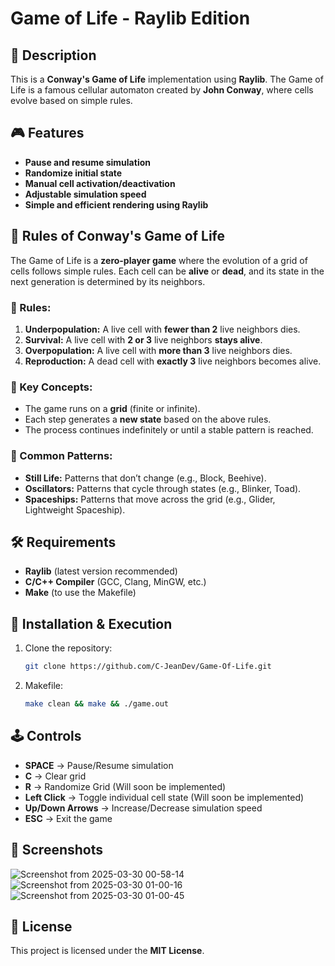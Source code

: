 # Game of Life - Raylib Edition

## 📜 Description
This is a **Conway's Game of Life** implementation using **Raylib**. The Game of Life is a famous cellular automaton created by **John Conway**, where cells evolve based on simple rules.

## 🎮 Features
- **Pause and resume simulation**
- **Randomize initial state**
- **Manual cell activation/deactivation**
- **Adjustable simulation speed**
- **Simple and efficient rendering using Raylib**

## 🔬 Rules of Conway's Game of Life

The Game of Life is a **zero-player game** where the evolution of a grid of cells follows simple rules. Each cell can be **alive** or **dead**, and its state in the next generation is determined by its neighbors.

### 📜 Rules:
1. **Underpopulation:** A live cell with **fewer than 2** live neighbors dies.  
2. **Survival:** A live cell with **2 or 3** live neighbors **stays alive**.  
3. **Overpopulation:** A live cell with **more than 3** live neighbors dies.  
4. **Reproduction:** A dead cell with **exactly 3** live neighbors becomes alive.

### 🎯 Key Concepts:
- The game runs on a **grid** (finite or infinite).
- Each step generates a **new state** based on the above rules.
- The process continues indefinitely or until a stable pattern is reached.

### 🔄 Common Patterns:
- **Still Life:** Patterns that don’t change (e.g., Block, Beehive).  
- **Oscillators:** Patterns that cycle through states (e.g., Blinker, Toad).  
- **Spaceships:** Patterns that move across the grid (e.g., Glider, Lightweight Spaceship).

## 🛠 Requirements

- **Raylib** (latest version recommended)
- **C/C++ Compiler** (GCC, Clang, MinGW, etc.)
- **Make** (to use the Makefile)

## 🚀 Installation & Execution

1. Clone the repository:
   ```bash
   git clone https://github.com/C-JeanDev/Game-Of-Life.git
2. Makefile:
     ```bash
     make clean && make && ./game.out

## 🕹️ Controls

- **SPACE** → Pause/Resume simulation   
- **C** → Clear grid  
- **R** -> Randomize Grid  (Will soon be implemented)
- **Left Click** → Toggle individual cell state   (Will soon be implemented)
- **Up/Down Arrows** → Increase/Decrease simulation speed  
- **ESC** → Exit the game  

## 📸 Screenshots
![Screenshot from 2025-03-30 00-58-14](https://github.com/user-attachments/assets/0a2e8303-4f17-43b3-adbc-4f47d31ac971)
![Screenshot from 2025-03-30 01-00-16](https://github.com/user-attachments/assets/d7db886f-9588-41bd-beb3-dde88ed1d25f)
![Screenshot from 2025-03-30 01-00-45](https://github.com/user-attachments/assets/4a0168d7-c736-4ccc-9c43-5aadafe64698)


## 📄 License

This project is licensed under the **MIT License**. 
